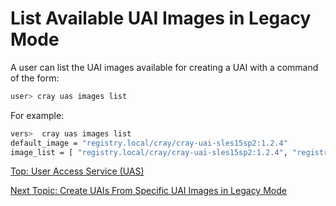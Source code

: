 # List Available UAI Images in Legacy Mode

A user can list the UAI images available for creating a UAI with a command of the form:

```bash
user> cray uas images list
```

For example:

```bash
vers>  cray uas images list
default_image = "registry.local/cray/cray-uai-sles15sp2:1.2.4"
image_list = [ "registry.local/cray/cray-uai-sles15sp2:1.2.4", "registry.local/cray/cray-uai-sanity-test:1.2.4", "registry.local/cray/cray-uai-broker:1.2.4",]
```

[Top: User Access Service (UAS)](README.md)

[Next Topic: Create UAIs From Specific UAI Images in Legacy Mode](Create_UAIs_From_Specific_UAI_Images_in_Legacy_Mode.md)
